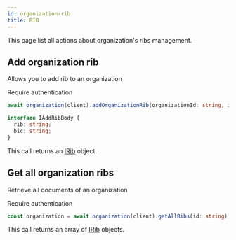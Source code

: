 ```yaml
---
id: organization-rib
title: RIB
---
```


This page list all actions about organization's ribs management.

## Add organization rib

Allows you to add rib to an organization

<span class="badge badge--warning">Require authentication</span>

```ts
await organization(client).addOrganizationRib(organizationId: string, info: IAddRibBody);
```

```ts
interface IAddRibBody {
  rib: string;
  bic: string;
}
```

This call returns an [IRib](../shop-types#irib) object.

## Get all organization ribs

Retrieve all documents of an organization

<span class="badge badge--warning">Require authentication</span>

```ts
const organization = await organization(client).getAllRibs(id: string);
```

This call returns an array of [IRib](../shop-types#irib) objects.
